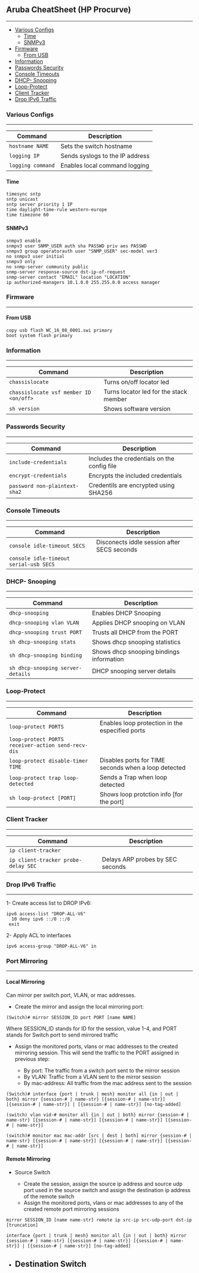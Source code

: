 ## Aruba CheatSheet (HP Procurve)
---
  * [Various Configs](#various-configs)
    + [Time](#time)
    + [SNMPv3](#snmpv3)
  * [Firmware](#firmware)
    + [From USB](#from-usb)
  * [Information](#information)
  * [Passwords Security](#passwords-security)
  * [Console Timeouts](#console-timeouts)
  * [DHCP- Snooping](#dhcp--snooping)
  * [Loop-Protect](#loop-protect)
  * [Client Tracker](#client-tracker)
  * [Drop IPv6 Traffic](#drop-ipv6-traffic)
  
### Various Configs
---
| Command | Description |
|---------|-------------|
| `hostname NAME` | Sets the switch hostname |
| `logging IP` | Sends syslogs to the IP address |
| `logging command` | Enables local command logging |

#### Time
```markup
timesync sntp
sntp unicast
sntp server priority 1 IP
time daylight-time-rule western-europe
time timezone 60
```
#### SNMPv3
```markup
snmpv3 enable 
snmpv3 user SNMP_USER auth sha PASSWD priv aes PASSWD
snmpv3 group operatorauth user "SNMP_USER" sec-model ver3
no snmpv3 user initial
snmpv3 only
no snmp-server community public
snmp-server response-source dst-ip-of-request
snmp-server contact "EMAIL" location "LOCATION" 
ip authorized-managers 10.1.0.0 255.255.0.0 access manager
```
### Firmware
---
#### From USB 
```markup
copy usb flash WC_16_08_0001.swi primary
boot system flash primary
```

### Information
---

| Command | Description |
|---------|-------------|
| `chassislocate` | Turns on/off locator led |
| `chassislocate vsf member ID <on/off>` | Turns locator led for the stack member |
| `sh version` | Shows software version |

### Passwords Security
---
| Command | Description |
|---------|-------------|
| `include-credentials` | Includes the credentials on the config file |
| `encrypt-credentials` | Encrypts the included credentials |
| `password non-plaintext-sha2`| Credentils are encrypted using SHA256 |

### Console Timeouts
---
| Command | Description |
|---------|-------------|
| `console idle-timeout SECS` | Disconects iddle session after SECS seconds |
| `console idle-timeout serial-usb SECS` | |

### DHCP- Snooping
---
| Command | Description |
|---------|-------------|
| `dhcp-snooping` | Enables DHCP Snooping |
| `dhcp-snooping vlan VLAN` | Applies DHCP snooping on VLAN |
| `dhcp-snooping trust PORT`| Trusts all DHCP from the PORT |
| `sh dhcp-snooping stats` | Shows dhcp snooping statistics |
| `sh dhcp-snooping binding` | Shows dhcp snooping bindings information |
| `sh dhcp-snooping server-details` | DHCP snooping server details |

### Loop-Protect
---
| Command | Description |
|---------|-------------|
| `loop-protect PORTS` | Enables loop protection in the especified ports|
| `loop-protect PORTS receiver-action send-recv-dis` | |
| `loop-protect disable-timer TIME` | Disables ports for TIME seconds when a loop detected |
| `loop-protect trap loop-detected` | Sends a Trap when loop detected |
| `sh loop-protect [PORT]` | Shows loop protction info [for the port] |

### Client Tracker
---
| Command | Description |
|---------|-------------|
| `ip client-tracker`| |
| `ip client-tracker probe-delay SEC` | Delays ARP probes by SEC seconds | 

### Drop IPv6 Traffic
---
1- Create access list to DROP IPv6:
```markup
ipv6 access-list "DROP-ALL-V6"
  10 deny ipv6 ::/0 ::/0
 exit
 ```
 2- Apply ACL to interfaces
 ```markup
ipv6 access-group "DROP-ALL-V6" in
``` 
### Port Mirroring
---
#### Local Mirroring
Can mirror per switch port, VLAN, or mac addresses.

- Create the mirror and assign the local mirroring port:

```markup
(Switch)# mirror SESSION_ID port PORT [name NAME]
```

Where SESSION_ID stands for ID for the session, value 1-4, and PORT stands for Switch port to send mirrored traffic

- Assign the monitored ports, vlans or mac addresses to the created mirroring session. This will send the traffic to the PORT assigned in previous step:

  - By port: The traffic from a switch port sent to the mirror session
  - By VLAN: Traffic from a VLAN sent to the mirror session
  - By mac-address: All traffic from the mac address sent to the session

```markup
(Switch)# interface {port | trunk | mesh} monitor all {in | out | both} mirror {session-# | name-str} [{session-# | name-str}] [{session-# | name-str}] | [{session-# | name-str}] [no-tag-added]

(switch) vlan vid-# monitor all {in | out | both} mirror {session-# | name-str} [{session-# | name-str}] [{session-# | name-str}] [{session-# | name-str}]

(switch)# monitor mac mac-addr [src | dest | both] mirror {session-# | name-str} [{session-# | name-str}] [{session-# | name-str}] [{session-# | name-str}]
```
#### Remote Mirroring

- Source Switch

  - Create the session, assign the source ip address and source udp port used in the source switch and assign the destination ip address of the remote switch
  - Assign the monitored ports, vlans or mac addresses to any of the created remote port mirroring sessions
```markup
mirror SESSION_ID [name name-str] remote ip src-ip src-udp-port dst-ip [truncation]

interface {port | trunk | mesh} monitor all {in | out | both} mirror {session-# | name-str} [{session-# | name-str}] [{session-# | name-str}] | [{session-# | name-str}] [no-tag-added]
```

- Destination Switch
  - 
